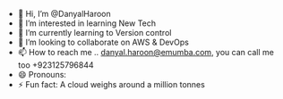 - 👋 Hi, I’m @DanyalHaroon
- 👀 I’m interested in learning New Tech
- 🌱 I’m currently learning to Version control
- 💞️ I’m looking to collaborate on AWS & DevOps
- 📫 How to reach me .. danyal.haroon@emumba.com, you can call me too +923125796844
- 😄 Pronouns: 
- ⚡ Fun fact: A cloud weighs around a million tonnes  

<!---
DanyalHaroon/DanyalHaroon is a ✨ special ✨ repository because its `README.md` (this file) appears on your GitHub profile.
You can click the Preview link to take a look at your changes.
--->
